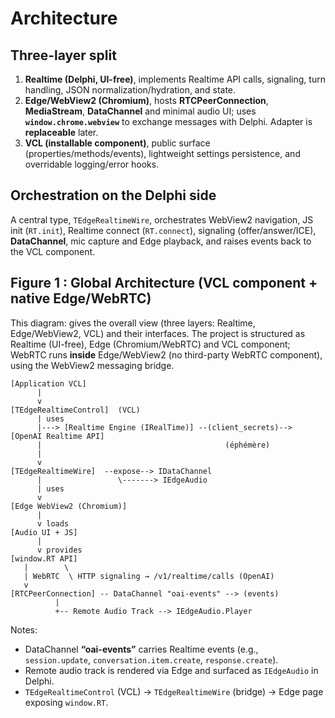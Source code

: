 # Architecture
## Three-layer split
1. **Realtime (Delphi, UI-free)**, implements Realtime API calls, signaling, turn handling, JSON normalization/hydration, and state.
2. **Edge/WebView2 (Chromium)**, hosts **RTCPeerConnection**, **MediaStream**, **DataChannel** and minimal audio UI; uses **`window.chrome.webview`** to exchange messages with Delphi. Adapter is **replaceable** later.
3. **VCL (installable component)**, public surface (properties/methods/events), lightweight settings persistence, and overridable logging/error hooks.

## Orchestration on the Delphi side
A central type, `TEdgeRealtimeWire`, orchestrates WebView2 navigation, JS init (`RT.init`), Realtime connect (`RT.connect`), signaling (offer/answer/ICE), **DataChannel**, mic capture and Edge playback, and raises events back to the VCL component.

## Figure 1 : Global Architecture (VCL component + native Edge/WebRTC)
This diagram: gives the overall view (three layers: Realtime, Edge/WebView2, VCL) and their interfaces. The project is structured as Realtime (UI-free), Edge (Chromium/WebRTC) and VCL component; WebRTC runs **inside** Edge/WebView2 (no third-party WebRTC component), using the WebView2 messaging bridge.

```text
[Application VCL]
      |
      v
[TEdgeRealtimeControl]  (VCL)
      | uses
      |---> [Realtime Engine (IRealTime)] --(client_secrets)--> [OpenAI Realtime API]
      |                                         (éphémère)
      |
      v
[TEdgeRealtimeWire]  --expose--> IDataChannel
      |                 \-------> IEdgeAudio
      | uses
      v
[Edge WebView2 (Chromium)]
      |
      v loads
[Audio UI + JS]
      |
      v provides
[window.RT API]
   |        \
   | WebRTC  \ HTTP signaling → /v1/realtime/calls (OpenAI)
   v
[RTCPeerConnection] -- DataChannel "oai-events" --> (events)
          |
          +-- Remote Audio Track --> IEdgeAudio.Player
```

Notes:
- DataChannel **“oai-events”** carries Realtime events (e.g., `session.update`, `conversation.item.create`, `response.create`).
- Remote audio track is rendered via Edge and surfaced as `IEdgeAudio` in Delphi.
- `TEdgeRealtimeControl` (VCL) → `TEdgeRealtimeWire` (bridge) → Edge page exposing `window.RT`.

<br>